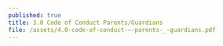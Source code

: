```yaml
---
published: true
title: 3.0 Code of Conduct Parents/Guardians
file: /assets/4.0-code-of-conduct-–-parents-_-guardians.pdf
---
```

